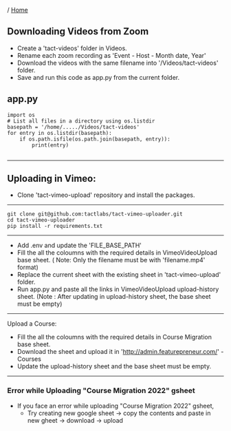 / [Home](index.md)

## Downloading Videos from Zoom

* Create a 'tact-videos' folder in Videos.
* Rename each  zoom recording as 'Event - Host - Month date, Year'
* Download the videos with the same filename into '/Videos/tact-videos' folder.
* Save and run this code as app.py from the current folder.


## app.py 
```
import os
# List all files in a directory using os.listdir
basepath = '/home/...../Videos/tact-videos'
for entry in os.listdir(basepath):
    if os.path.isfile(os.path.join(basepath, entry)):
        print(entry)
        
```
-------------------------------------------------

## Uploading in Vimeo:

* Clone 'tact-vimeo-upload' repository and install the packages.

****
```
git clone git@github.com:tactlabs/tact-vimeo-uploader.git
cd tact-vimeo-uploader
pip install -r requirements.txt
```
****

* Add .env and update the 'FILE_BASE_PATH'
* Fill the all the coloumns with the required details in VimeoVideoUpload base sheet.
( Note: Only the filename must be with 'filename.mp4' format)
* Replace the current sheet with the existing sheet in 'tact-vimeo-upload' folder.
* Run app.py and paste all the links in VimeoVideoUpload upload-history sheet.
(Note : After updating in upload-history sheet, the base sheet must be empty)

-------------------------------------------------
Upload a Course:

* Fill the all the coloumns with the required details in Course Migration base sheet.
* Download the sheet and upload it in 'http://admin.featurepreneur.com/' - Courses
* Update the upload-history sheet and the base sheet must be empty.
-------------------------------------------------

### Error while Uploading "Course Migration 2022" gsheet 

- If you face an error while uploading "Course Migration 2022" gsheet, 
    - Try creating new google sheet -> copy the contents and paste in new gheet -> download -> upload
